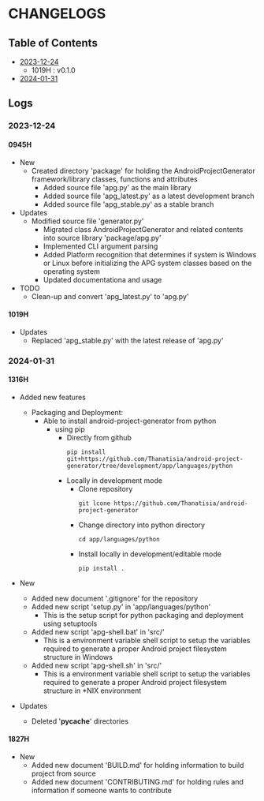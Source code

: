 # CHANGELOGS

## Table of Contents
- [2023-12-24](#2023-12-24)
    + 1019H : v0.1.0
- [2024-01-31](#2024-01-31)

## Logs
### 2023-12-24
#### 0945H
- New
    - Created directory 'package' for holding the AndroidProjectGenerator framework/library classes, functions and attributes
        - Added source file 'apg.py' as the main library
        - Added source file 'apg_latest.py' as a latest development branch
        - Added source file 'apg_stable.py' as a stable branch
- Updates
    - Modified source file 'generator.py'
        - Migrated class AndroidProjectGenerator and related contents into source library 'package/apg.py'
        - Implemented CLI argument parsing
        - Added Platform recognition that determines if system is Windows or Linux before initializing the APG system classes based on the operating system
        - Updated documentationa and usage
- TODO
    - Clean-up and convert 'apg_latest.py' to 'apg.py'

#### 1019H
- Updates
    - Replaced 'apg_stable.py' with the latest release of 'apg.py'

### 2024-01-31
#### 1316H
- Added new features
    - Packaging and Deployment:
        - Able to install android-project-generator from python 
            - using pip
                - Directly from github
                    ```console
                    pip install git+https://github.com/Thanatisia/android-project-generator/tree/development/app/languages/python
                    ```
                - Locally in development mode
                    - Clone repository
                        ```console
                        git lcone https://github.com/Thanatisia/android-project-generator
                        ```
                    - Change directory into python directory
                        ```console
                        cd app/languages/python
                        ```
                    - Install locally in development/editable mode
                        ```console
                        pip install .
                        ```

- New
    - Added new document '.gitignore' for the repository
    - Added new script 'setup.py' in 'app/languages/python'
        + This is the setup script for python packaging and deployment using setuptools
    - Added new script 'apg-shell.bat' in 'src/'
        + This is a environment variable shell script to setup the variables required to generate a proper Android project filesystem structure in Windows
    - Added new script 'apg-shell.sh' in 'src/'
        + This is a environment variable shell script to setup the variables required to generate a proper Android project filesystem structure in *NIX environment

- Updates
    - Deleted '__pycache__' directories

#### 1827H
- New
    - Added new document 'BUILD.md' for holding information to build project from source
    - Added new document 'CONTRIBUTING.md' for holding rules and information if someone wants to contribute

